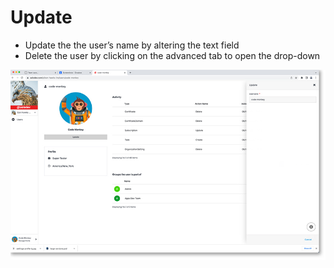 # Update

- Update the the user’s name by altering the text field
- Delete the user by clicking on the advanced tab to open the drop-down
	
<a href="../../../images/users-update-user-lg.jpg" target="_blank"><img src="../../../images/users-update-user.jpg" style="margin: auto; display: block"></a>
